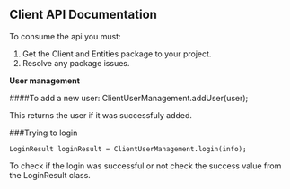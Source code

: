 ## **Client API Documentation**

To consume the api you must:

 1. Get the Client and Entities package to your project.
 2. Resolve any package issues.

**User management**

####To add a new user:
    ClientUserManagement.addUser(user);
    
  This returns the user if it was successfuly added.

###Trying to login

    LoginResult loginResult = ClientUserManagement.login(info);
To check if the login was successful or not check the success value from the LoginResult class.

